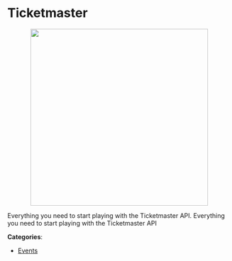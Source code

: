 # Ticketmaster
<p align="center">
    <img width="400" src="https://raw.githubusercontent.com/apis-list/apis-list/apis/ticketmaster/logo_256x256.png" />
</p>

Everything you need to start playing with the Ticketmaster API. Everything you need to start playing with the Ticketmaster API



**Categories**:
- [Events](https://github.com/apis-list/apis-list#events)




